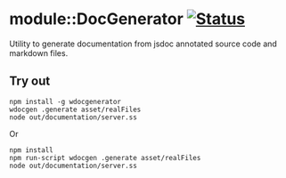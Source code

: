 
# module::DocGenerator [![Status](https://github.com/Wandalen/wDocGenerator/workflows/Test/badge.svg)](https://github.com/Wandalen/wDocGenerator}/actions?query=workflow%3ATest)

Utility to generate documentation from jsdoc annotated source code and markdown files.

## Try out
```
npm install -g wdocgenerator
wdocgen .generate asset/realFiles
node out/documentation/server.ss
```
Or
```
npm install 
npm run-script wdocgen .generate asset/realFiles
node out/documentation/server.ss
```











































